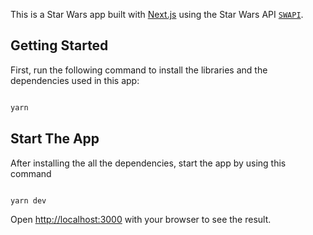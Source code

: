 This is a Star Wars app built with [Next.js](https://nextjs.org/) using the Star Wars API [`SWAPI`](https://swapi.dev/).

## Getting Started

First, run the following command to install the libraries and the dependencies used in this app:

```bash

yarn
```

## Start The App

After installing the all the dependencies, start the app by using this command

```bash

yarn dev
```

Open [http://localhost:3000](http://localhost:3000) with your browser to see the result.


